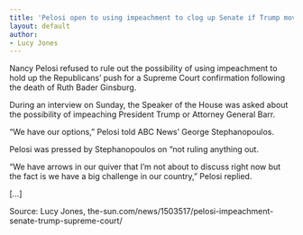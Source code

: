 ```yaml
---
title: 'Pelosi open to using impeachment to clog up Senate if Trump moves to fill Supreme Court seat'
layout: default
author:
- Lucy Jones
---
```


Nancy Pelosi refused to rule out the possibility of using impeachment to hold up the Republicans’ push for a Supreme Court confirmation following the death of Ruth Bader Ginsburg.

During an interview on Sunday, the Speaker of the House was asked about the possibility of impeaching President Trump or Attorney General Barr.

“We have our options,” Pelosi told ABC News’ George Stephanopoulos.

Pelosi was pressed by Stephanopoulos on “not ruling anything out.

“We have arrows in our quiver that I’m not about to discuss right now but the fact is we have a big challenge in our country,” Pelosi replied.

[…]

Source: Lucy Jones, the-sun.com/news/1503517/pelosi-impeachment-senate-trump-supreme-court/
